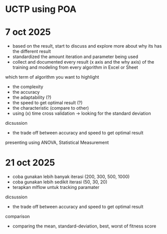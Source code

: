 # UCTP using POA

# 7 oct 2025
- based on the result, start to discuss and explore more about why its has the different result
- standardized the amount iteration and parameter being used
- collect and documented every result (x axis and the why axis) of the training and modeling from every algorithm in Excel or Sheet

which term of algorithm you want to highlight
- the complexity
- the accuracy
- the adaptability (?)
- the speed to get optimal result (?)
- the characteristic (compare to other)
- using (x) time cross validation -> looking for the standard deviation

dicsussion
- the trade off between accuracy and speed to get optimal result

presenting using ANOVA, Statistical Measurement


# 21 oct 2025
- coba gunakan lebih banyak iterasi (200, 300, 500, 1000)
- coba gunakan lebih sedikit iterasi (50, 30, 20)
- terapkan mlflow untuk tracking paramater

dicsussion
- the trade off between accuracy and speed to get optimal result

comparison
- comparing the mean, standard-deviation, best, worst of fitness score